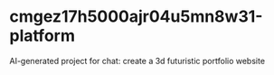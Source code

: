 # cmgez17h5000ajr04u5mn8w31-platform
AI-generated project for chat: create a 3d futuristic portfolio website
